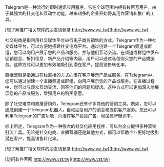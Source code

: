 Telegram是一种流行的即时通讯应用程序，它在全球范围内拥有数百万用户。由于其强大的社交化和互动性功能，越来越多的企业开始将其用作营销和推广的工具。

[想了解推广相关软件的朋友请登录 http://www.vst.tw](http://www.vst.tw)

社交电商是指利用社交媒体平台进行电子商务销售的方式。Telegram作为一种社交媒体平台，可以方便地搭建社交电商平台。通过创建一个Telegram频道或群组，您可以向用户展示您的产品和服务，并与他们互动交流。在频道或群组中发布促销信息、折扣信息、新产品介绍等内容，用户可以通过私信购买您的产品或服务。这种方式可以更加有效地吸引到潜在客户，提高销售转化率。

直播营销是指通过在线直播的方式向潜在客户展示产品或服务。在Telegram中，您可以通过创建一个直播频道或群组，向用户展示您的产品或服务。在直播过程中，您可以与观众互动交流，回答他们的问题和疑虑。这种方式可以更加深入地展示您的产品或服务，增强用户的购买意愿。

除了社交电商和直播营销外，Telegram还有许多其他的营销工具。例如，您可以通过创建一个Telegram机器人，自动回复用户的消息和提供客户服务。您还可以利用Telegram的广告功能，向潜在客户投放广告，增加品牌曝光率。

综上所述，Telegram作为一种强大的社交化应用程序，可以为企业提供多种营销引流工具。无论是社交电商、直播营销还是其他方式，都可以帮助企业更好地吸引潜在客户，提高销售转化率。

[想了解推广相关软件的朋友请登录 http://www.vst.tw](http://www.vst.tw)


[访问软件官网 http://www.vst.tw](http://www.vst.tw)
